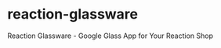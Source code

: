 reaction-glassware
==================

Reaction Glassware - Google Glass App for Your Reaction Shop

